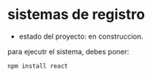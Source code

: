 <h1> sistemas de registro</h1>

- estado del proyecto: en construccion.

 para ejecutr el sistema, debes poner:

 ````npm install react````


